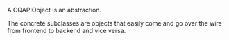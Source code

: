 A CQAPIObject is an abstraction.

The concrete subclasses are objects that easily come and go over the wire from frontend to backend and vice versa.